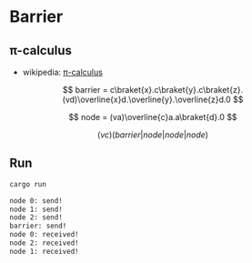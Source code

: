# Barrier

## π-calculus

- wikipedia: [π-calculus](https://en.wikipedia.org/wiki/%CE%A0-calculus)

$$
barrier = c\braket{x}.c\braket{y}.c\braket{z}.(vd)\overline{x}d.\overline{y}.\overline{z}d.0
$$

$$
node = (va)\overline{c}a.a\braket{d}.0
$$

$$
(vc)(barrier | node | node | node )
$$

## Run

```bash
cargo run
```

```bash
node 0: send!
node 1: send!
node 2: send!
barrier: send!
node 0: received!
node 2: received!
node 1: received!
```

